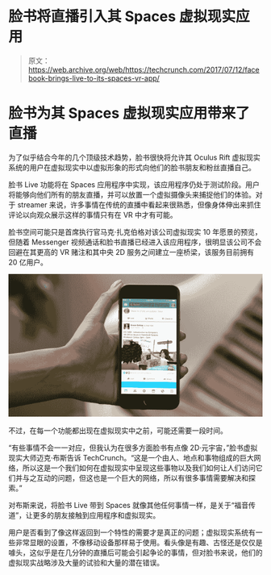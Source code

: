 # 脸书将直播引入其 Spaces 虚拟现实应用 

> 原文：<https://web.archive.org/web/https://techcrunch.com/2017/07/12/facebook-brings-live-to-its-spaces-vr-app/>

# 脸书为其 Spaces 虚拟现实应用带来了直播

为了似乎结合今年的几个顶级技术趋势，脸书很快将允许其 Oculus Rift 虚拟现实系统的用户在虚拟现实中以虚拟形象的形式向他们的脸书朋友和粉丝直播自己。

脸书 Live 功能将在 Spaces 应用程序中实现，该应用程序仍处于测试阶段。用户将能够向他们所有的朋友直播，并可以放置一个虚拟摄像头来捕捉他们的体验。对于 streamer 来说，许多事情在传统的直播中看起来很熟悉，但像身体伸出来抓住评论以向观众展示这样的事情只有在 VR 中才有可能。

脸书空间可能只是首席执行官马克·扎克伯格对该公司虚拟现实 10 年愿景的预览，但随着 Messenger 视频通话和脸书直播已经进入该应用程序，很明显该公司不会回避在其更高的 VR 赌注和其中央 2D 服务之间建立一座桥梁，该服务目前拥有 20 亿用户。

![](img/7f5f5895d3a89aba6b1223cbdfefd41b.png)

不过，在每一个功能都出现在虚拟现实中之前，可能还需要一段时间。

“有些事情不会一一对应，但我认为在很多方面脸书有点像 2D·元宇宙，”脸书虚拟现实大师迈克·布斯告诉 TechCrunch。“这是一个由人、地点和事物组成的巨大网络，所以这是一个我们如何在虚拟现实中呈现这些事物以及我们如何让人们访问它们并与之互动的问题，但这也是一个巨大的网络，所以有很多事情需要解决和探索。”

对布斯来说，将脸书 Live 带到 Spaces 就像其他任何事情一样，是关于“福音传道”，让更多的朋友接触到应用程序和虚拟现实。

用户是否看到了像这样返回到一个特性的需要才是真正的问题；虚拟现实系统有一些非常显眼的设置，不像移动设备那样易于使用。看头像是有趣、古怪还是仅仅是噱头，这似乎是在几分钟的直播后可能会引起争论的事情，但对脸书来说，他们的虚拟现实战略涉及大量的试验和大量的潜在错误。